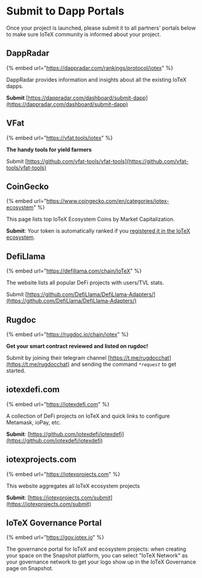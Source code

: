 # Submit to Dapp Portals

Once your project is launched, please submit it to all partners' portals below to make sure IoTeX community is informed about your project.

## DappRadar&#x20;

{% embed url="https://dappradar.com/rankings/protocol/iotex" %}

DappRadar provides information and insights about all the existing IoTeX dapps.

**Submit** [https://dappradar.com/dashboard/submit-dapp](https://dappradar.com/dashboard/submit-dapp)

## VFat

{% embed url="https://vfat.tools/iotex" %}

**The handy tools for yield farmers**

Submit [https://github.com/vfat-tools/vfat-tools](https://github.com/vfat-tools/vfat-tools)

## CoinGecko

{% embed url="https://www.coingecko.com/en/categories/iotex-ecosystem" %}

This page lists top IoTeX Ecosystem Coins by Market Capitalization.

**Submit**: Your token is automatically ranked if you [registered it in the IoTeX ecosystem](register-your-token-in-the-ecosystem.md).

## DefiLlama

{% embed url="https://defillama.com/chain/IoTeX" %}

The website lists all popular DeFi projects with users/TVL stats.&#x20;

Submit [https://github.com/DefiLlama/DefiLlama-Adapters/](https://github.com/DefiLlama/DefiLlama-Adapters/)

## Rugdoc&#x20;

{% embed url="https://rugdoc.io/chain/iotex" %}

**Get your smart contract reviewed and listed on rugdoc!**

Submit by joining their telegram channel [https://t.me/rugdocchat](https://t.me/rugdocchat) and sending the command _`*request`_ to get started.

## iotexdefi.com

{% embed url="https://iotexdefi.com" %}

A collection of DeFi projects on IoTeX and quick links to configure Metamask, ioPay, etc.

**Submit**: [https://github.com/iotexdefi/iotexdefi](https://github.com/iotexdefi/iotexdefi)

## iotexprojects.com

{% embed url="https://iotexprojects.com" %}

This website aggregates all IoTeX ecosystem projects

**Submit**: [https://iotexprojects.com/submit](https://iotexprojects.com/submit)

## IoTeX Governance Portal

{% embed url="https://gov.iotex.io" %}

The governance portal for IoTeX and ecosystem projects: when creating your space on the Snapshot platform,  you can select "IoTeX Network" as your governance network to get your logo show up in the IoTeX Governance page on Snapshot.
